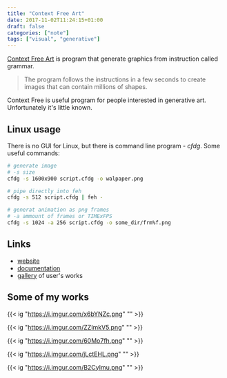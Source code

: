 ```yaml
---
title: "Context Free Art"
date: 2017-11-02T11:24:15+01:00
draft: false
categories: ["note"]
tags: ["visual", "generative"]
---
```


[Context Free Art](https://www.contextfreeart.org/) is program that generate graphics from instruction called grammar.

> The program follows the instructions in a few seconds to create images that can contain millions of shapes.

Context Free is useful program for people interested in generative art. Unfortunately it's little known.

## Linux usage

There is no GUI for Linux, but there is command line program - *cfdg*. Some useful commands:

``` sh
# generate image
# -s size
cfdg -s 1600x900 script.cfdg -o walpaper.png

# pipe directly into feh
cfdg -s 512 script.cfdg | feh -

# generat animation as png frames
# -a ammount of frames or TIMExFPS
cfdg -s 1024 -a 256 script.cfdg -o some_dir/frm%f.png

```


## Links

- [website](https://www.contextfreeart.org/)
- [documentation](https://github.com/MtnViewJohn/context-free/wiki)
- [gallery](https://www.contextfreeart.org/gallery2/#popular/0/48) of user's works

## Some of my works

{{< ig "https://i.imgur.com/x6bYNZc.png" "" >}}

<!-- {{< ig "https://i.imgur.com/MVXIBFy.png" "" >}} -->

{{< ig "https://i.imgur.com/ZZImkV5.png" "" >}}

{{< ig "https://i.imgur.com/60Mo7fh.png" "" >}}

{{< ig "https://i.imgur.com/jLctEHL.png" "" >}}

{{< ig "https://i.imgur.com/B2CyImu.png" "" >}}


<!-- {{< ig "https://i.imgur.com/Jg2QFC8.png" "" >}} -->

<!-- {{< ig "https://i.imgur.com/96t5VQB.png" "" >}} -->
